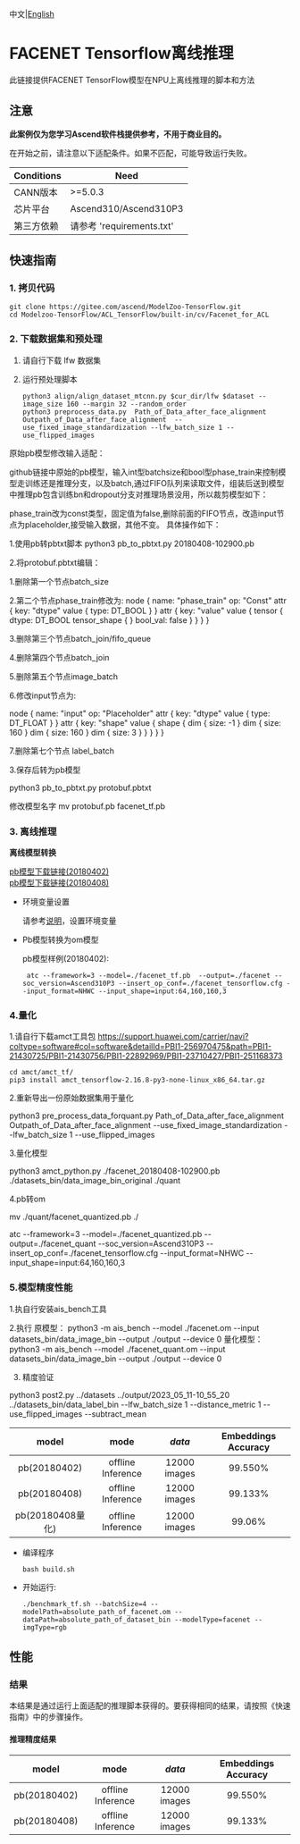 中文|[English](README_EN.md)

# FACENET Tensorflow离线推理

此链接提供FACENET TensorFlow模型在NPU上离线推理的脚本和方法

## 注意
**此案例仅为您学习Ascend软件栈提供参考，不用于商业目的。**

在开始之前，请注意以下适配条件。如果不匹配，可能导致运行失败。

| Conditions | Need |
| --- | --- |
| CANN版本 | >=5.0.3 |
| 芯片平台| Ascend310/Ascend310P3 |
| 第三方依赖| 请参考 'requirements.txt' |

## 快速指南

### 1. 拷贝代码

```shell
git clone https://gitee.com/ascend/ModelZoo-TensorFlow.git
cd Modelzoo-TensorFlow/ACL_TensorFlow/built-in/cv/Facenet_for_ACL
```

### 2. 下载数据集和预处理

1. 请自行下载 lfw 数据集

2. 运行预处理脚本
   ```
   python3 align/align_dataset_mtcnn.py $cur_dir/lfw $dataset --image_size 160 --margin 32 --random_order
   python3 preprocess_data.py  Path_of_Data_after_face_alignment  Outpath_of_Data_after_face_alignment  --use_fixed_image_standardization --lfw_batch_size 1 --use_flipped_images
   
   ```


原始pb模型修改输入适配：

github链接中原始的pb模型，输入int型batchsize和bool型phase_train来控制模型走训练还是推理分支，以及batch,通过FIFO队列来读取文件，组装后送到模型中推理pb包含训练bn和dropout分支对推理场景没用，所以裁剪模型如下：

phase_train改为const类型，固定值为false,删除前面的FIFO节点，改造input节点为placeholder,接受输入数据，其他不变。
具体操作如下：

1.使用pb转pbtxt脚本
python3 pb_to_pbtxt.py 20180408-102900.pb

2.将protobuf.pbtxt编辑：

1.删除第一个节点batch_size

2.第二个节点phase_train修改为:
node {
  name: "phase_train"
  op: "Const"
  attr {
    key: "dtype"
    value {
      type: DT_BOOL
    }
  }
  attr {
    key: "value"
    value {
      tensor {
        dtype: DT_BOOL
        tensor_shape {
        }
        bool_val: false
      }
    }
  }
}

3.删除第三个节点batch_join/fifo_queue

4.删除第四个节点batch_join

5.删除第五个节点image_batch

6.修改input节点为:

node {
  name: "input"
  op: "Placeholder"
  attr {
    key: "dtype"
    value {
      type: DT_FLOAT
    }
  }
  attr {
    key: "shape"
    value {
      shape {
        dim {
          size: -1
        }
        dim {
          size: 160
        }
        dim {
          size: 160
        }
        dim {
          size: 3
        }
      }
    }
  }
}

7.删除第七个节点 label_batch


3.保存后转为pb模型

python3 pb_to_pbtxt.py protobuf.pbtxt

修改模型名字 mv protobuf.pb facenet_tf.pb





 
### 3. 离线推理

**离线模型转换**

  [pb模型下载链接(20180402)](https://obs-9be7.obs.cn-east-2.myhuaweicloud.com/003_Atc_Models/modelzoo/Official/cv/Facenet_for_ACL.zip)  
  [pb模型下载链接(20180408)](https://ascend-repo-modelzoo.obs.cn-east-2.myhuaweicloud.com/model/2022-09-24_tf/FaceNet_for_ACL/facenet_20180408-102900.pb)

- 环境变量设置

  请参考[说明](https://gitee.com/ascend/ModelZoo-TensorFlow/wikis/02.%E7%A6%BB%E7%BA%BF%E6%8E%A8%E7%90%86%E6%A1%88%E4%BE%8B/Ascend%E5%B9%B3%E5%8F%B0%E6%8E%A8%E7%90%86%E7%8E%AF%E5%A2%83%E5%8F%98%E9%87%8F%E8%AE%BE%E7%BD%AE?sort_id=6458719)，设置环境变量

- Pb模型转换为om模型
  
  pb模型样例(20180402):

  ```
   atc --framework=3 --model=./facenet_tf.pb  --output=./facenet --soc_version=Ascend310P3 --insert_op_conf=./facenet_tensorflow.cfg --input_format=NHWC --input_shape=input:64,160,160,3
  ```

### 4.量化

1.请自行下载amct工具包  https://support.huawei.com/carrier/navi?coltype=software#col=software&detailId=PBI1-256970475&path=PBI1-21430725/PBI1-21430756/PBI1-22892969/PBI1-23710427/PBI1-251168373

```shell
cd amct/amct_tf/
pip3 install amct_tensorflow-2.16.8-py3-none-linux_x86_64.tar.gz
```

2.重新导出一份原始数据集用于量化

python3 pre_process_data_forquant.py Path_of_Data_after_face_alignment  Outpath_of_Data_after_face_alignment  --use_fixed_image_standardization --lfw_batch_size 1 --use_flipped_images

3.量化模型

python3 amct_python.py ./facenet_20180408-102900.pb ./datasets_bin/data_image_bin_original ./quant

4.pb转om

mv ./quant/facenet_quantized.pb ./

atc --framework=3 --model=./facenet_quantized.pb  --output=./facenet_quant --soc_version=Ascend310P3 --insert_op_conf=./facenet_tensorflow.cfg --input_format=NHWC --input_shape=input:64,160,160,3


### 5.模型精度性能

1.执自行安装ais_bench工具

2.执行 
原模型：
python3 -m ais_bench --model ./facenet.om --input datasets_bin/data_image_bin --output ./output --device 0
量化模型：
python3 -m ais_bench --model ./facenet_quant.om --input datasets_bin/data_image_bin --output ./output --device 0

3. 精度验证

python3 post2.py ../datasets ../output/2023_05_11-10_55_20 ../datasets_bin/data_label_bin --lfw_batch_size 1 --distance_metric 1 --use_flipped_images --subtract_mean


|       model    |       mode       | ***data***  |    Embeddings Accuracy    |
| :---------------:| :---------------: | :---------: | :---------: |
| pb(20180402)| offline Inference | 12000 images |   99.550%     |
| pb(20180408)| offline Inference | 12000 images |   99.133%     |
| pb(20180408量化)| offline Inference | 12000 images |   99.06%     |




- 编译程序

  ```
  bash build.sh
  ```

- 开始运行:

  ```
  ./benchmark_tf.sh --batchSize=4 --modelPath=absolute_path_of_facenet.om --dataPath=absolute_path_of_dataset_bin --modelType=facenet --imgType=rgb
  ```
  
## 性能

### 结果

本结果是通过运行上面适配的推理脚本获得的。要获得相同的结果，请按照《快速指南》中的步骤操作。

#### 推理精度结果

|       model    |       mode       | ***data***  |    Embeddings Accuracy    |
| :---------------:| :---------------: | :---------: | :---------: |
| pb(20180402)| offline Inference | 12000 images |   99.550%     |
| pb(20180408)| offline Inference | 12000 images |   99.133%     |

